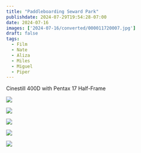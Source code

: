 ```yaml
---
title: "Paddleboarding Seward Park"
publishdate: 2024-07-29T19:54:28-07:00
date: 2024-07-16
images: ['2024-07-16/converted/000011720007.jpg']
draft: false
tags:
  - Film
  - Nate
  - Aliza
  - Miles
  - Miguel
  - Piper
---
```


Cinestill 400D with Pentax 17 Half-Frame

![](2024-07-16/000011720010.jpg)

![](2024-07-16/000011720008.jpg)

![](2024-07-16/000011720007.jpg)

![](2024-07-16/000011720005.jpg)

![](2024-07-16/000011720001.jpg)